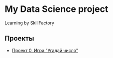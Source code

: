 # My Data Science project
Learning by SkillFactory

## Проекты

* [Проект 0. Игра "Угадай число"](https://github.com/Milfson/learning_ds/tree/main/project_0)